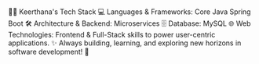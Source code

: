 👩‍💻 Keerthana's Tech Stack
💻 Languages & Frameworks:
Core Java
Spring Boot
🛠️ Architecture & Backend:
Microservices
🗄️ Database:
MySQL
🌐 Web Technologies:
Frontend & Full-Stack skills to power user-centric applications.
✨ Always building, learning, and exploring new horizons in software development! 🚀








